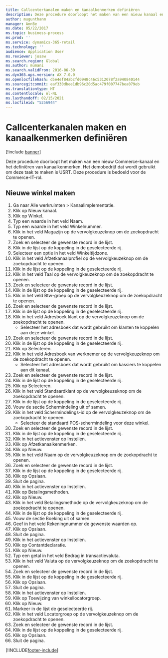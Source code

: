 ```yaml
---
title: Callcenterkanalen maken en kanaalkenmerken definiëren
description: Deze procedure doorloopt het maken van een nieuw kanaal en het definiëren van kanaalkenmerken.
author: mugunthanm
manager: AnnBe
ms.date: 05/22/2017
ms.topic: business-process
ms.prod: ''
ms.service: dynamics-365-retail
ms.technology: ''
audience: Application User
ms.reviewer: josaw
ms.search.region: Global
ms.author: mumani
ms.search.validFrom: 2016-06-30
ms.dyn365.ops.version: AX 7.0.0
ms.openlocfilehash: d5e4ef84abcfd0948c46c5312078f2a940840144
ms.sourcegitcommit: eaf330dbee1db96c20d5ac479f007747bea079eb
ms.translationtype: HT
ms.contentlocale: nl-NL
ms.lasthandoff: 02/15/2021
ms.locfileid: "5256944"
---
```

# <a name="create-call-center-channels-and-define-channel-attributes"></a>Callcenterkanalen maken en kanaalkenmerken definiëren

[!include [banner](../includes/banner.md)]

Deze procedure doorloopt het maken van een nieuw Commerce-kanaal en het definiëren van kanaalkenmerken. Het demobedrijf dat wordt gebruikt om deze taak te maken is USRT. Deze procedure is bedoeld voor de Commerce-IT-rol.


## <a name="create-new-store"></a>Nieuwe winkel maken
1. Ga naar Alle werkruimten > Kanaalimplementatie.
2. Klik op Nieuw kanaal.
3. Klik op Winkel.
4. Typ een waarde in het veld Naam.
5. Typ een waarde in het veld Winkelnummer.
6. Klik in het veld Magazijn op de vervolgkeuzeknop om de zoekopdracht te openen.
7. Zoek en selecteer de gewenste record in de lijst.
8. Klik in de lijst op de koppeling in de geselecteerde rij.
9. Selecteer een optie in het veld Winkeltijdzone.
10. Klik in het veld Afzetkanaalprofiel op de vervolgkeuzeknop om de zoekopdracht te openen.
11. Klik in de lijst op de koppeling in de geselecteerde rij.
12. Klik in het veld Taal op de vervolgkeuzeknop om de zoekopdracht te openen.
13. Zoek en selecteer de gewenste record in de lijst.
14. Klik in de lijst op de koppeling in de geselecteerde rij.
15. Klik in het veld Btw-groep op de vervolgkeuzeknop om de zoekopdracht te openen.
16. Zoek en selecteer de gewenste record in de lijst.
17. Klik in de lijst op de koppeling in de geselecteerde rij.
18. Klik in het veld Adresboek klant op de vervolgkeuzeknop om de zoekopdracht te openen.
    * Selecteer het adresboek dat wordt gebruikt om klanten te koppelen aan deze winkel.  
19. Zoek en selecteer de gewenste record in de lijst.
20. Klik in de lijst op de koppeling in de geselecteerde rij.
21. Klik op Selecteren.
22. Klik in het veld Adresboek van werknemer op de vervolgkeuzeknop om de zoekopdracht te openen.
    * Selecteer het adresboek dat wordt gebruikt om kassiers te koppelen aan dit kanaal.  
23. Zoek en selecteer de gewenste record in de lijst.
24. Klik in de lijst op de koppeling in de geselecteerde rij.
25. Klik op Selecteren.
26. Klik in het veld Standaardklant op de vervolgkeuzeknop om de zoekopdracht te openen.
27. Klik in de lijst op de koppeling in de geselecteerde rij.
28. Vouw de sectie Schermindeling uit of samen.
29. Klik in het veld Schermindelings-id op de vervolgkeuzeknop om de zoekopdracht te openen.
    * Selecteer de standaard POS-schermindeling voor deze winkel.  
30. Zoek en selecteer de gewenste record in de lijst.
31. Klik in de lijst op de koppeling in de geselecteerde rij.
32. Klik in het actievenster op Instellen.
33. Klik op Afzetkanaalkenmerken.
34. Klik op Nieuw.
35. Klik in het veld Naam op de vervolgkeuzeknop om de zoekopdracht te openen.
36. Zoek en selecteer de gewenste record in de lijst.
37. Klik in de lijst op de koppeling in de geselecteerde rij.
38. Klik op Opslaan.
39. Sluit de pagina.
40. Klik in het actievenster op Instellen.
41. Klik op Betalingsmethoden.
42. Klik op Nieuw.
43. Klik in het veld Betalingsmethode op de vervolgkeuzeknop om de zoekopdracht te openen.
44. Klik in de lijst op de koppeling in de geselecteerde rij.
45. Vouw de sectie Boeking uit of samen.
46. Geef in het veld Rekeningnummer de gewenste waarden op.
47. Klik op Opslaan.
48. Sluit de pagina.
49. Klik in het actievenster op Instellen.
50. Klik op Contantdeclaratie.
51. Klik op Nieuw.
52. Typ een getal in het veld Bedrag in transactievaluta.
53. Klik in het veld Valuta op de vervolgkeuzeknop om de zoekopdracht te openen.
54. Zoek en selecteer de gewenste record in de lijst.
55. Klik in de lijst op de koppeling in de geselecteerde rij.
56. Klik op Opslaan.
57. Sluit de pagina.
58. Klik in het actievenster op Instellen.
59. Klik op Toewijzing van winkellocatorgroep.
60. Klik op Nieuw.
61. Markeer in de lijst de geselecteerde rij.
62. Klik in het veld Locatorgroep op de vervolgkeuzeknop om de zoekopdracht te openen.
63. Zoek en selecteer de gewenste record in de lijst.
64. Klik in de lijst op de koppeling in de geselecteerde rij.
65. Klik op Opslaan.
66. Sluit de pagina.



[!INCLUDE[footer-include](../../includes/footer-banner.md)]